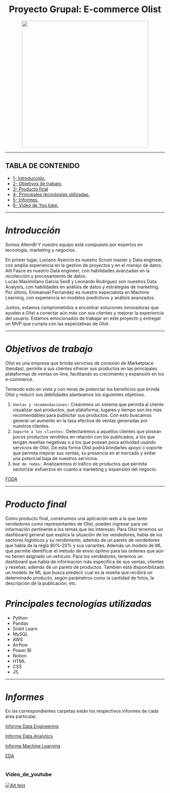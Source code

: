 
# <h1 align=center> **Proyecto Grupal: E-commerce Olist** </h1>

<p align="center">
<img src="https://images-ext-2.discordapp.net/external/HFKVnJNEvU32KM72lg3HBt9svtG8vFYBfJ5b3G3e0pI/https/i.imgur.com/Wynp1Tu.png?width=676&height=676"  height=400>
</p>  


<hr>


## **TABLA DE CONTENIDO**  
+ [1- Introducción.](#introducción) 
+ [2- Objetivos de trabajo.](#objetivos-de-trabajo)
+ [3- Producto final](#producto-final)
+ [4- Principales tecnologías utilizadas.](#principales-tecnologías-utilizadas)
+ [5- Informes.](#informes)
+ [6- Video de You tube.](#video_de_youtube)
 
 
<hr>

# *Introducción*
Somos AllemBI Y nuestro equipo está compuesto por expertos en tecnología, marketing y negocios.  

En primer lugar, Luciano Asencio es nuestro Scrum master y Data engineer, con amplia experiencia en la gestión de proyectos y en el manejo de datos. Alit Fasce es nuestro Data engineer, con habilidades avanzadas en la recolección y procesamiento de datos.  
Lucas Maximiliano Garcia Seidl y Leonardo Rodriguez son nuestros Data Analysts, con habilidades en análisis de datos y estrategias de marketing.  
Por último, Emmanuel Fernandez es nuestro especialista en Machine Learning, con experiencia en modelos predictivos y análisis avanzados.  

Juntos, estamos comprometidos a encontrar soluciones innovadoras que ayuden a Olist a conectar aún más con sus clientes y mejorar la experiencia del usuario. Estamos emocionados de trabajar en este proyecto y entregar un MVP que cumpla con las expectativas de Olist.

<hr>  

# *Objetivos de trabajo*  

Olist es una empresa que brinda servicios de conexión de Marketplace (tiendas), permite a sus clientes ofrecer sus productos en las principales plataformas de ventas on-line, facilitando su crecimiento y expansión en los e-commerce.  

Teniendo esto en vista y con miras de potenciar los beneficios que brinda Olist y reducir sus debilidades planteamos los siguientes objetivos.  

1. `Ventas y recomendaciones:` Crearemos un sistema que permita al cliente visualizar qué productos, qué plataforma, lugares y tiempo son los más recomendables para publicitar sus productos. Con esto buscamos generar un aumento en la tasa efectiva de ventas generadas por nuestros clientes.  
2. `Soporte a los clientes:` Detectaremos a aquellos clientes que posean pocos productos vendidos en relación con los publicados, a los que tengan reseñas negativas o a los que posean poca actividad usando servicios de Olist. De esta forma Olist podrá brindarles apoyo o soporte que permita mejorar sus ventas, su presencia en el mercado y evitar una potencial baja de nuestros servicios.  
3. `Red de redes:` Analizaremos el tráfico de productos que permita sectorizar esfuerzos en cuanto a marketing y expansión del negocio.  

[FODA](https://github.com/LucianoAsencio/PF05_Olist/blob/main/Analytics/An%C3%A1lisis%20FODA.md)

<hr>  

# *Producto final*

Como producto final, construímos una aplicación web a la que tanto vendedores como representantes de Olist, pueden ingresar para ver información pertinente a los temas que les interesan.
Para Olist tenemos un dashboard general que explica la situación de los vendedores, habla de los sectores logísticos y su rendimiento, además de un pareto de vendedores que habla de la regla 80%-20% y sus variantes. Además un modelo de ML que permite identificar el método de envío óptimo para las ordenes que aún no tienen asignado un vehículo.
Para los vendedores, tenemos un dashboard que habla de información más específica de sus ventas, clientes y reseñas, además de un pareto de productos. También está disponibilizado un modelo de ML que busca predecir cual es la reseña que recibirá un determinado producto, según parámetros como la cantidad de fotos, la descripción de la publicación, etc.

# *Principales tecnologías utilizadas*  

- Python  
- Pandas  
- Scikit Learn  
- MySQL  
- AWS  
- Airflow
- Power BI  
- Notion
- HTML
- CSS
- JS


<hr>  

# *Informes*

En las correspondientes carpetas están los respectivos informes de cada área particular.


[Informe Data Engineering](https://github.com/LucianoAsencio/PF05_Olist/blob/main/Engineering/README.md)

[Informe Data Analytics](https://github.com/MaxiDS/Proyecto-Olist/tree/main/Analytics)

[Informe Machine Learning](https://github.com/LucianoAsencio/PF05_Olist/blob/main/Machine%20Learning/README.md)

[EDA](https://www.notion.so/Informe-EDA-f54fea04c3e3469ca89d12b815ab0ad6)  

<h1> 

### Video_de_youtube

[![Alt text](https://img.youtube.com/vi/FF1_tH3758U/0.jpg)](https://www.youtube.com/watch?v=FF1_tH3758U) 
